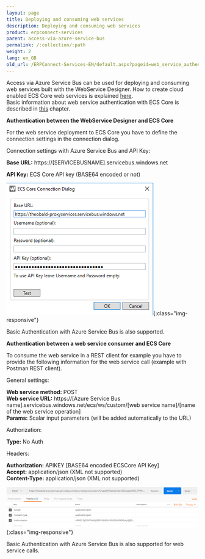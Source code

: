 ```yaml
---
layout: page
title: Deploying and consuming web services
description: Deploying and consuming web services
product: erpconnect-services
parent: access-via-azure-service-bus
permalink: /:collection/:path
weight: 2
lang: en_GB
old_url: /ERPConnect-Services-EN/default.aspx?pageid=web_service_authentication1
---
```


Access via Azure Service Bus can be used for deploying and consuming web services built with the WebService Designer. 
How to create cloud enabled ECS Core web services is explained [here]().    
Basic information about web service authentication with ECS Core is described in [this]() chapter.     

**Authentication between the WebService Designer and ECS Core** 

For the web service deployment to ECS Core you have to define the connection settings in the connection dialog. 

Connection settings with Azure Service Bus and API Key:


**Base URL:** 	https://[SERVICEBUSNAME].servicebus.windows.net  

**API Key:** 	ECS Core API key (BASE64 encoded or not)  

![ecscore-webservices27](/img/content/ecscore-webservices27.png){:class="img-responsive"}

Basic Authentication with Azure Service Bus is also supported. 



**Authentication between a web service consumer and ECS Core**
              
To consume the web service in a REST client for example you have to provide the following information for the web service call (example with Postman REST client).

General settings:

**Web service method:** 	POST<br>
**Web service URL:** 		https://[Azure Service Bus name].servicebus.windows.net/ecs/ws/custom/[web service name]/[name of the  web service operation]<br>
**Params:** 				Scalar input parameters (will be added automatically to the URL)

Authorization: 		   

**Type:** 				   No Auth

Headers:

**Authorization:**   		APIKEY [BASE64 encoded ECSCore API Key]<br>
**Accept:**                		application/json (XML not supported)<br>
**Content-Type:**      		application/json  (XML not supported)

![ecscore-webservices28](/img/content/ecscore-webservices28.png){:class="img-responsive"}

Basic Authentication with Azure Service Bus is also supported for web service calls. 

